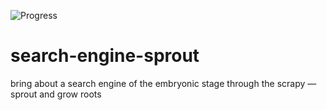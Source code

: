 ![Progress](http://progressed.io/bar/10?title=progress)
# search-engine-sprout
bring about a search engine of the embryonic stage through the scrapy — sprout and grow roots
